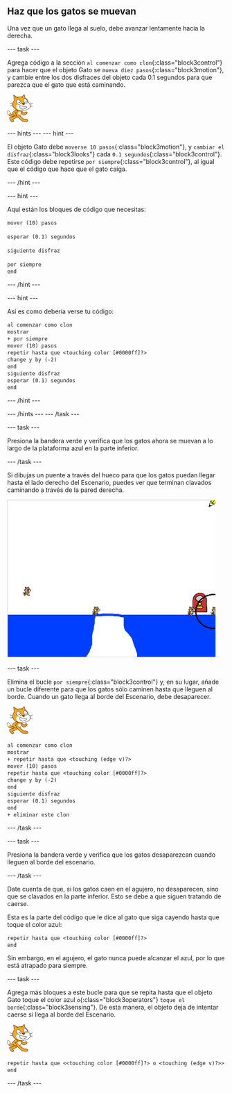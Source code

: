 ## Haz que los gatos se muevan

Una vez que un gato llega al suelo, debe avanzar lentamente hacia la derecha.

--- task ---

Agrega código a la sección `al comenzar como clon`{:class="block3control"} para hacer que el objeto Gato se `mueva diez pasos`{:class="block3motion"}, y cambie entre los dos disfraces del objeto cada 0.1 segundos para que parezca que el gato que está caminando.

![Objeto Gato](images/cat-sprite.png)

--- hints ---
 --- hint ---

El objeto Gato debe `moverse 10 pasos`{:class="block3motion"}, y `cambiar el disfraz`{:class="block3looks"} cada `0.1 segundos`{:class="block3control"}. Este código debe repetirse `por siempre`{:class="block3control"}, al igual que el código que hace que el gato caiga.

--- /hint ---

--- hint ---

Aquí están los bloques de código que necesitas:

```blocks3
mover (10) pasos

esperar (0.1) segundos

siguiente disfraz

por siempre
end
```

--- /hint ---

--- hint ---

Así es como debería verse tu código:

```blocks3
al comenzar como clon
mostrar
+ por siempre 
mover (10) pasos
repetir hasta que <touching color [#0000ff]?> 
change y by (-2)
end
siguiente disfraz
esperar (0.1) segundos
end
```

--- /hint ---

--- /hints --- --- /task ---

--- task ---

Presiona la bandera verde y verifica que los gatos ahora se muevan a lo largo de la plataforma azul en la parte inferior.

--- /task ---

Si dibujas un puente a través del hueco para que los gatos puedan llegar hasta el lado derecho del Escenario, puedes ver que terminan clavados caminando a través de la pared derecha.

![Gatos agitándose en el borde](images/flailing-at-edge.png)

--- task ---

Elimina el bucle `por siempre`{:class="block3control"} y, en su lugar, añade un bucle diferente para que los gatos sólo caminen hasta que lleguen al borde. Cuando un gato llega al borde del Escenario, debe desaparecer.

![Objeto Gato](images/cat-sprite.png)

```blocks3
al comenzar como clon
mostrar
+ repetir hasta que <touching (edge v)?> 
mover (10) pasos
repetir hasta que <touching color [#0000ff]?> 
change y by (-2)
end
siguiente disfraz
esperar (0.1) segundos
end
+ eliminar este clon
```

--- /task ---

--- task ---

Presiona la bandera verde y verifica que los gatos desaparezcan cuando lleguen al borde del escenario.

--- /task ---

Date cuenta de que, si los gatos caen en el agujero, no desaparecen, sino que se clavados en la parte inferior. Esto se debe a que siguen tratando de caerse.

Esta es la parte del código que le dice al gato que siga cayendo hasta que toque el color azul:

```blocks3
repetir hasta que <touching color [#0000ff]?>
end
```

Sin embargo, en el agujero, el gato nunca puede alcanzar el azul, por lo que está atrapado para siempre.

--- task ---

Agrega más bloques a este bucle para que se repita hasta que el objeto Gato toque el color azul `o`{:class="block3operators"} `toque el borde`{:class="block3sensing"}. De esta manera, el objeto deja de intentar caerse si llega al borde del Escenario.

![Objeto Gato](images/cat-sprite.png)

```blocks3
repetir hasta que <<touching color [#0000ff]?> o <touching (edge v)?>>
end
```

--- /task ---